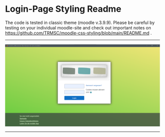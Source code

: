 # Login-Page Styling Readme

The code is tested in classic theme (moodle v.3.9.9). Please be careful by testing on your individual moodle-site and check out important notes on https://github.com/TRMSC/moodle-css-styling/blob/main/README.md .

---------------------
![htm-mode](https://raw.githubusercontent.com/TRMSC/moodle-css-styling/main/general/login-page/login-page-styling%20thumbnail.png)

---------------------
